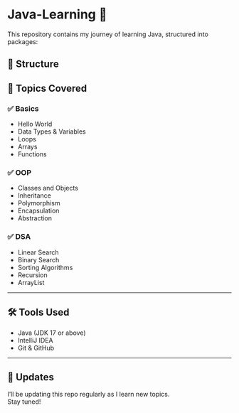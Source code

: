 # Java-Learning 🚀

This repository contains my journey of learning Java, structured into packages:

## 📁 Structure


## 📌 Topics Covered

### ✅ Basics
- Hello World
- Data Types & Variables
- Loops
- Arrays
- Functions

### ✅ OOP
- Classes and Objects
- Inheritance
- Polymorphism
- Encapsulation
- Abstraction

### ✅ DSA
- Linear Search
- Binary Search
- Sorting Algorithms
- Recursion
- ArrayList

---

## 🛠️ Tools Used
- Java (JDK 17 or above)
- IntelliJ IDEA
- Git & GitHub

---

## 🔄 Updates
I’ll be updating this repo regularly as I learn new topics.  
Stay tuned!

